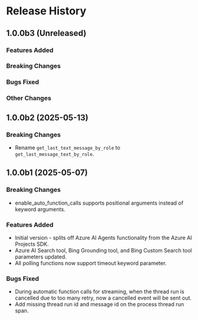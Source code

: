 # Release History

## 1.0.0b3 (Unreleased)

### Features Added

### Breaking Changes

### Bugs Fixed

### Other Changes

## 1.0.0b2 (2025-05-13)

### Breaking Changes

- Rename `get_last_text_message_by_role` to `get_last_message_text_by_role`.

## 1.0.0b1 (2025-05-07)

### Breaking Changes

- enable_auto_function_calls supports positional arguments instead of keyword arguments.
  
### Features Added

- Initial version - splits off Azure AI Agents functionality from the Azure AI Projects SDK.
- Azure AI Search tool, Bing Grounding tool, and Bing Custom Search tool parameters updated.
- All polling functions now support timeout keyword parameter.

### Bugs Fixed

- During automatic function calls for streaming, when the thread run is cancelled due to too many retry, now a cancelled event will be sent out.
- Add missing thread run id and message id on the process thread run span.
